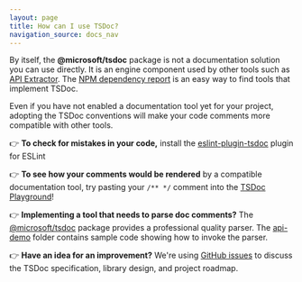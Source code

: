 ```yaml
---
layout: page
title: How can I use TSDoc?
navigation_source: docs_nav
---
```


By itself, the **@microsoft/tsdoc** package is not a documentation solution you can use directly. It is an engine component used by other tools such as [API Extractor](https://api-extractor.com/pages/tsdoc/doc_comment_syntax/). The [NPM dependency report](https://www.npmjs.com/browse/depended/@microsoft/tsdoc) is an easy way to find tools that implement TSDoc.

Even if you have not enabled a documentation tool yet for your project, adopting the TSDoc conventions will make your code comments more compatible with other tools.

👉 **To check for mistakes in your code,** install the [eslint-plugin-tsdoc](https://www.npmjs.com/package/eslint-plugin-tsdoc) plugin for ESLint

👉 **To see how your comments would be rendered** by a compatible documentation tool, try pasting your `/** */` comment into the [TSDoc Playground](/play)!

👉 **Implementing a tool that needs to parse doc comments?** The [@microsoft/tsdoc](https://www.npmjs.com/package/@microsoft/tsdoc) package provides a professional quality parser. The [api-demo](https://github.com/microsoft/tsdoc/tree/main/api-demo) folder contains sample code showing how to invoke the parser.

👉 **Have an idea for an improvement?** We're using [GitHub issues](https://github.com/Microsoft/tsdoc/issues?q=is%3Aissue+is%3Aopen+sort%3Aupdated-desc) to discuss the TSDoc specification, library design, and project roadmap.
